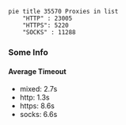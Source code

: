 
```mermaid
pie title 35570 Proxies in list
    "HTTP" : 23005
    "HTTPS": 5220
    "SOCKS" : 11288
```

### Some Info
#### Average Timeout

- mixed: 2.7s
- http: 1.3s
- https: 8.6s
- socks: 6.6s
